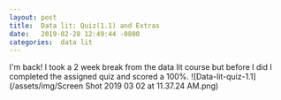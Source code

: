 ```yaml
---
layout: post
title:  Data lit: Quiz(1.1) and Extras
date:   2019-02-28 12:49:44 -0800
categories:  data lit
---
```

I'm back!
I took a 2 week break from the data lit course but before I did I completed the
assigned quiz and scored a 100%.
![Data-lit-quiz-1.1](/assets/img/Screen Shot 2019 03 02 at 11.37.24 AM.png)
